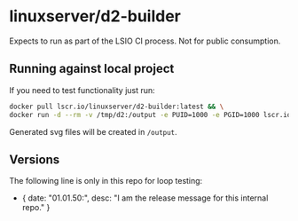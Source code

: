 <!-- DO NOT EDIT THIS FILE MANUALLY -->
<!-- Please read https://github.com/linuxserver/docker-d2-builder/blob/main/.github/CONTRIBUTING.md -->
# linuxserver/d2-builder

Expects to run as part of the LSIO CI process. Not for public consumption.

## Running against local project

If you need to test functionality just run:

```bash
docker pull lscr.io/linuxserver/d2-builder:latest && \
docker run -d --rm -v /tmp/d2:/output -e PUID=1000 -e PGID=1000 lscr.io/linuxserver/d2-builder:latest mastodon:latest
```

Generated svg files will be created in `/output`.

## Versions

The following line is only in this repo for loop testing:

- { date: "01.01.50:", desc: "I am the release message for this internal repo." }
